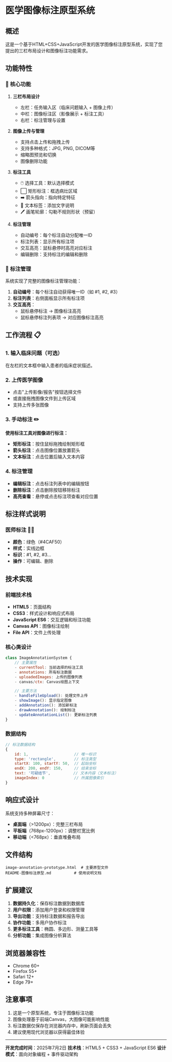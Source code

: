 # 医学图像标注原型系统

## 概述

这是一个基于HTML+CSS+JavaScript开发的医学图像标注原型系统，实现了您提出的三栏布局设计和图像标注功能需求。

## 功能特性

### 🎯 核心功能

1. **三栏布局设计**
   - 左栏：任务输入区（临床问题输入 + 图像上传）
   - 中栏：图像标注区（影像展示 + 标注工具）
   - 右栏：标注管理与设置

2. **图像上传与管理**
   - 支持点击上传和拖拽上传
   - 支持多种格式：JPG, PNG, DICOM等
   - 缩略图预览和切换
   - 图像删除功能

3. **标注工具**
   - 🖱️ 选择工具：默认选择模式
   - ⬜ 矩形标注：框选病灶区域
   - ➡️ 箭头指向：指向特定特征
   - 📝 文本标签：添加文字说明
   - 🖊️ 画笔轮廓：勾勒不规则形状（预留）

4. **标注管理**
   - 自动编号：每个标注自动分配唯一ID
   - 标注列表：显示所有标注项
   - 交互高亮：鼠标悬停时高亮对应标注
   - 编辑删除：支持标注的编辑和删除

### 🔗 标注管理

系统实现了完整的图像标注管理功能：

1. **自动编号**：每个标注自动获得唯一ID（如 #1, #2, #3）
2. **标注列表**：右侧面板显示所有标注项
3. **交互高亮**：
   - 鼠标悬停标注 → 图像标注高亮
   - 鼠标悬停标注列表项 → 对应图像标注高亮

## 工作流程 📋

### 1. 输入临床问题（可选）
在左栏的文本框中输入患者的临床症状描述。

### 2. 上传医学图像
- 点击"上传影像/报告"按钮选择文件
- 或直接拖拽图像文件到上传区域
- 支持上传多张图像

### 3. 手动标注 ✏️
**使用标注工具对图像进行标注：**
- **矩形标注**：按住鼠标拖拽绘制矩形框
- **箭头标注**：点击图像位置放置箭头
- **文本标注**：点击位置后输入文本内容

### 4. 标注管理
- **编辑标注**：点击标注列表中的编辑按钮
- **删除标注**：点击删除按钮移除标注
- **高亮查看**：悬停或点击标注项查看对应位置

## 标注样式说明

### 医师标注 👨‍⚕️
- **颜色**：绿色（#4CAF50）
- **样式**：实线边框
- **标识**：#1, #2, #3...
- **操作**：可编辑、删除

## 技术实现

### 前端技术栈
- **HTML5**：页面结构
- **CSS3**：样式设计和响应式布局
- **JavaScript ES6**：交互逻辑和标注功能
- **Canvas API**：图像标注绘制
- **File API**：文件上传处理

### 核心类设计
```javascript
class ImageAnnotationSystem {
    // 主要属性
    - currentTool: 当前选择的标注工具
    - annotations: 所有标注数据
    - uploadedImages: 上传的图像列表
    - canvas/ctx: Canvas绘图上下文

    // 主要方法
    - handleFileUpload(): 处理文件上传
    - showImage(): 显示指定图像
    - addAnnotation(): 添加新标注
    - drawAnnotation(): 绘制标注
    - updateAnnotationList(): 更新标注列表
}
```

### 数据结构
```javascript
// 标注数据结构
{
    id: 1,                    // 唯一标识
    type: 'rectangle',        // 标注类型
    startX: 100, startY: 50,  // 起始坐标
    endX: 200, endY: 150,     // 结束坐标
    text: '可疑结节',          // 文本内容（文本标注）
    imageIndex: 0             // 所属图像索引
}
```

## 响应式设计

系统支持多种屏幕尺寸：
- **桌面端**（>1200px）：完整三栏布局
- **平板端**（768px-1200px）：调整栏宽比例
- **移动端**（<768px）：垂直堆叠布局

## 文件结构

```
image-annotation-prototype.html  # 主要原型文件
README-图像标注原型.md          # 使用说明文档
```

## 扩展建议

1. **数据持久化**：保存标注数据到数据库
2. **用户权限**：添加用户登录和权限管理
3. **导出功能**：支持标注数据和报告导出
4. **协作功能**：多用户协作标注
5. **更多标注工具**：椭圆、多边形、测量工具等
6. **分析功能**：集成图像分析算法

## 浏览器兼容性

- Chrome 60+
- Firefox 55+
- Safari 12+
- Edge 79+

## 注意事项

1. 这是一个原型系统，专注于图像标注功能
2. 图像处理基于前端Canvas，大图像可能影响性能
3. 标注数据仅保存在浏览器内存中，刷新页面会丢失
4. 建议使用现代浏览器以获得最佳体验

---

**开发完成时间**：2025年7月2日
**技术栈**：HTML5 + CSS3 + JavaScript ES6
**设计模式**：面向对象编程 + 事件驱动架构
